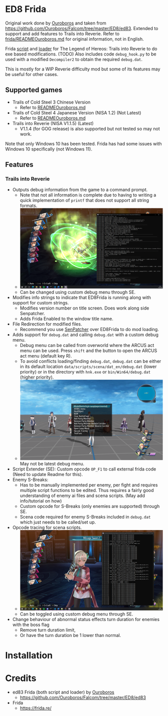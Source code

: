 # ED8 Frida
Original work done by [Ouroboros](https://github.com/Ouroboros) and taken from https://github.com/Ouroboros/Falcom/tree/master/ED8/ed83. Extended to support and add features to Trails into Reverie. Refer to [frida/READMEOuroboros.md](frida/READMEOuroboros.md) for original information, not in English.

Frida [script](https://github.com/Drew0912/ED8Frida/tree/main/frida) and [loader](https://github.com/Drew0912/ED8Frida/tree/main/FridaLoader) for The Legend of Hereos: Trails into Reverie to do exe based modifications. 
(TODO) Also includes code `debug_hook.py` to be used with a modified `Decompiler2` to obtain the required `debug.dat`.

This is mostly for a WIP Reverie difficulty mod but some of its features may be useful for other cases.

## Supported games
- Trails of Cold Steel 3 Chinese Version
    - Refer to [READMEOuroboros.md](frida/READMEOuroboros.md)
- Trails of Cold Steel 4 Japanese Version (NISA 1.2) (Not Latest)
    - Refer to [READMEOuroboros.md](frida/READMEOuroboros.md)
- Trails into Reverie (NISA V1.1.5) (Latest)
    - V1.1.4 (for GOG release) is also supported but not tested so may not work.

Note that only Windows 10 has been tested. Frida has had some issues with Windows 10 specifically (not Windows 11).

## Features

### Trails into Reverie
- Outputs debug information from the game to a command prompt.
    - Note that not all information is complete due to having to writing a quick implementation of `printf` that does not support all string formats.
    - ![ConsoleOutput.png](imgs/ConsoleOutput.png)
    - Can be changed using custom debug menu through SE.
- Modifies info strings to indicate that ED8Frida is running along with support for custom strings.
    - Modifies version number on title screen. Does work along side Senpatcher.
    - Adds Frida Enabled to the window title name.
- File Redirection for modified files.
    - Recommend you use [SenPatcher](https://github.com/AdmiralCurtiss/SenPatcher) over ED8Frida to do mod loading.
- Adds support for `debug.dat` and calling `debug.dat` with a custom debug menu.
    - Debug menu can be called from overworld where the ARCUS act menu can be used. Press `shift` and the button to open the ARCUS act menu (default key R).
    - To avoid conflicts loading/finding `debug.dat`, `debug.dat` can be either in its default location `data/scripts/scena/dat_en/debug.dat` (lower priority) or in the directory with `hnk.exe` or `bin/Win64/debug.dat` (higher priority).
    - ![DebugMenu.png](imgs/DebugMenu.png)May not be latest debug menu.
- Script Extender (SE): Custom opcode `OP_F1` to call external frida code (Need to update Readme for this).
- Enemy S-Breaks:
    - Has to be manually implemented per enemy, per fight and requires multiple script functions to be edited. Thus requires a fairly good understanding of enemy ai files and scena scripts. (May add info/tutorial on how)
    - Custom opcode for S-Breaks (only enemies are supported) through SE. 
    - Scena code required for enemy S-Breaks included in `debug.dat` which just needs to be called/set up.
- Opcode tracing for scena scripts.
    - ![OpcodeTraceElie.png](imgs/OpcodeTraceElie.png)
    - Can be toggled using custom debug menu through SE.
- Change behaviour of abnormal status effects turn duration for enemies with the boss flag
    - Remove turn duration limit,
    - Or have the turn duration be 1 lower than normal.

# Installation

# Credits
- ed83 Frida (both script and loader) by [Ouroboros](https://github.com/Ouroboros)
    - https://github.com/Ouroboros/Falcom/tree/master/ED8/ed83
- Frida
    - https://frida.re/